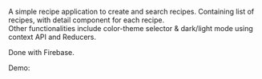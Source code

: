 A simple recipe application to create and search recipes. Containing list of recipes, with detail component for each recipe.  
Other functionalities include color-theme selector & dark/light mode using context API and Reducers.

Done with Firebase.

Demo:
